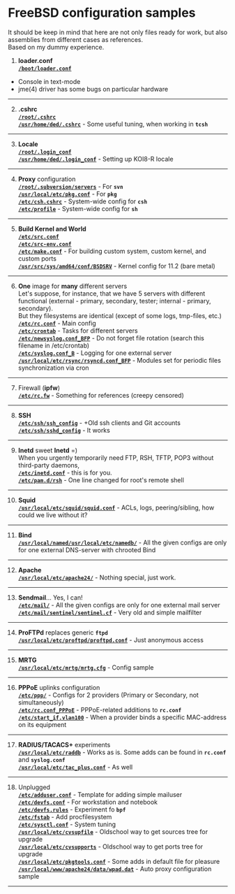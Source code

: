 # FreeBSD configuration samples    
It should be keep in mind that here are not only files ready for work, but also assemblies from different cases as references.    
Based on my dummy experience.    
1. **loader.conf**    
[**`/boot/loader.conf`**](https://github.com/wildfielded/samples-freebsd/blob/master/boot/loader.conf)    
- Console in text-mode    
- jme(4) driver has some bugs on particular hardware    
----
2. **.cshrc**    
[**`/root/.cshrc`**](https://github.com/wildfielded/samples-freebsd/blob/master/root/.cshrc)    
[**`/usr/home/ded/.cshrc`**](https://github.com/wildfielded/samples-freebsd/blob/master/usr/home/ded/.cshrc) - Some useful tuning, when working in **`tcsh`**    
----
3. **Locale**    
[**`/root/.login_conf`**](https://github.com/wildfielded/samples-freebsd/blob/master/root/.login_conf)    
[**`/usr/home/ded/.login_conf`**](https://github.com/wildfielded/samples-freebsd/blob/master/usr/home/ded/.login_conf) - Setting up KOI8-R locale    
----
4. **Proxy** configuration    
[**`/root/.subversion/servers`**](https://github.com/wildfielded/samples-freebsd/blob/master/root/.subversion/servers) - For **`svn`**    
[**`/usr/local/etc/pkg.conf`**](https://github.com/wildfielded/samples-freebsd/blob/master/usr/local/etc/pkg.conf) - For **`pkg`**    
[**`/etc/csh.cshrc`**](https://github.com/wildfielded/samples-freebsd/blob/master/etc/csh.cshrc) - System-wide config for **`csh`**    
[**`/etc/profile`**](https://github.com/wildfielded/samples-freebsd/blob/master/etc/profile) - System-wide config for **`sh`**    
----
5. **Build Kernel and World**    
[**`/etc/src.conf`**](https://github.com/wildfielded/samples-freebsd/blob/master/etc/src.conf)    
[**`/etc/src-env.conf`**](https://github.com/wildfielded/samples-freebsd/blob/master/etc/src-env.conf)    
[**`/etc/make.conf`**]() - For building custom system, custom kernel, and custom ports    
[**`/usr/src/sys/amd64/conf/BSDSRV`**](https://github.com/wildfielded/samples-freebsd/blob/master/usr/src/sys/amd64/conf/BSDSRV) - Kernel config for 11.2 (bare metal)    
----
6. **One** image for **many** different servers    
Let's suppose, for instance, that we have 5 servers with different functional (external - primary, secondary, tester; internal - primary, secondary).    
But they filesystems are identical (except of some logs, tmp-files, etc.)    
[**`/etc/rc.conf`**](https://github.com/wildfielded/samples-freebsd/blob/master/etc/rc.conf) - Main config    
[**`/etc/crontab`**](https://github.com/wildfielded/samples-freebsd/blob/master/etc/crontab) - Tasks for different servers    
[**`/etc/newsyslog.conf_BFP`**](https://github.com/wildfielded/samples-freebsd/blob/master/etc/newsyslog.conf_BFP) - Do not forget file rotation (search this filename in /etc/crontab)    
[**`/etc/syslog.conf_B`**](https://github.com/wildfielded/samples-freebsd/blob/master/etc/syslog.conf_B) - Logging for one external server    
[**`/usr/local/etc/rsync/rsyncd.conf_BFP`**](https://github.com/wildfielded/samples-freebsd/blob/master/usr/local/etc/rsync/rsyncd.conf_BFP) - Modules set for periodic files synchronization via cron    
----
7. Firewall (**ipfw**)    
[**`/etc/rc.fw`**](https://github.com/wildfielded/samples-freebsd/blob/master/etc/rc.fw) - Something for references (creepy censored)    
----
8. **SSH**    
[**`/etc/ssh/ssh_config`**](https://github.com/wildfielded/samples-freebsd/blob/master/etc/ssh/ssh_config) - +Old ssh clients and Git accounts    
[**`/etc/ssh/sshd_config`**](https://github.com/wildfielded/samples-freebsd/blob/master/etc/ssh/sshd_config) - It works    
----
9. **Inetd** sweet **Inetd** =)    
When you urgently temporarily need FTP, RSH, TFTP, POP3 without third-party daemons,    
[**`/etc/inetd.conf`**](https://github.com/wildfielded/samples-freebsd/blob/master/etc/inetd.conf) - this is for you.    
[**`/etc/pam.d/rsh`**](https://github.com/wildfielded/samples-freebsd/blob/master/etc/pam.d/rsh) - One line changed for root's remote shell
----
10. **Squid**    
[**`/usr/local/etc/squid/squid.conf`**](https://github.com/wildfielded/samples-freebsd/blob/master/usr/local/etc/squid/squid.conf) - ACLs, logs, peering/sibling, how could we live without it?    
----
11. **Bind**    
[**`/usr/local/named/usr/local/etc/namedb/`**](https://github.com/wildfielded/samples-freebsd/tree/master/usr/local/named/usr/local/etc/namedb) - All the given configs are only for one external DNS-server with chrooted Bind    
----
12. **Apache**    
[**`/usr/local/etc/apache24/`**](https://github.com/wildfielded/samples-freebsd/tree/master/usr/local/etc/apache24) - Nothing special, just work.    
----
13. **Sendmail**... Yes, I can!    
[**`/etc/mail/`**](https://github.com/wildfielded/samples-freebsd/tree/master/etc/mail) - All the given configs are only for one external mail server    
[**`/etc/mail/sentinel/sentinel.cf`**](https://github.com/wildfielded/samples-freebsd/blob/master/etc/mail/sentinel/sentinel.cf) - Very old and simple mailfilter    
----
14. **ProFTPd** replaces generic **`ftpd`**    
[**`/usr/local/etc/proftpd/proftpd.conf`**](https://github.com/wildfielded/samples-freebsd/blob/master/usr/local/etc/proftpd/proftpd.conf) - Just anonymous access    
----
15. **MRTG**    
[**`/usr/local/etc/mrtg/mrtg.cfg`**](https://github.com/wildfielded/samples-freebsd/blob/master/usr/local/etc/mrtg/mrtg.cfg) - Config sample    
----
16. **PPPoE** uplinks configuration    
[**`/etc/ppp/`**](https://github.com/wildfielded/samples-freebsd/tree/master/etc/ppp) - Configs for 2 providers (Primary or Secondary, not simultaneously)    
[**`/etc/rc.conf_PPPoE`**](https://github.com/wildfielded/samples-freebsd/blob/master/etc/rc.conf_PPPoE) - PPPoE-related additions to **`rc.conf`**    
[**`/etc/start_if.vlan100`**](https://github.com/wildfielded/samples-freebsd/blob/master/etc/start_if.vlan100) - When a provider binds a specific MAC-address on its equipment    
----
17. **RADIUS/TACACS+** experiments    
[**`/usr/local/etc/raddb`**](https://github.com/wildfielded/samples-freebsd/blob/master/usr/local/etc/raddb) - Works as is. Some adds can be found in **`rc.conf`** and **`syslog.conf`**    
[**`/usr/local/etc/tac_plus.conf`**](https://github.com/wildfielded/samples-freebsd/blob/master/usr/local/etc/tac_plus.conf) - As well    
----
18. Unplugged    
[**`/etc/adduser.conf`**](https://github.com/wildfielded/samples-freebsd/blob/master/etc/adduser.conf) - Template for adding simple mailuser    
[**`/etc/devfs.conf`**](https://github.com/wildfielded/samples-freebsd/blob/master/etc/devfs.conf) - For workstation and notebook    
[**`/etc/devfs.rules`**](https://github.com/wildfielded/samples-freebsd/blob/master/etc/devfs.rules) - Experiment fo **`bpf`**    
[**`/etc/fstab`**](https://github.com/wildfielded/samples-freebsd/blob/master/etc/fstab) - Add procfilesystem    
[**`/etc/sysctl.conf`**](https://github.com/wildfielded/samples-freebsd/blob/master/etc/sysctl.conf) - System tuning    
[**`/usr/local/etc/cvsupfile`**](https://github.com/wildfielded/samples-freebsd/blob/master/usr/local/etc/cvsupfile) - Oldschool way to get sources tree for upgrade    
[**`/usr/local/etc/cvsupports`**](https://github.com/wildfielded/samples-freebsd/blob/master/usr/local/etc/cvsupports) - Oldschool way to get ports tree for upgrade    
[**`/usr/local/etc/pkgtools.conf`**](https://github.com/wildfielded/samples-freebsd/blob/master/usr/local/etc/pkgtools.conf) - Some adds in default file for pleasure    
[**`/usr/local/www/apache24/data/wpad.dat`**](https://github.com/wildfielded/samples-freebsd/blob/master/usr/local/www/apache24/data/wpad.dat) - Auto proxy configuration sample    
----

